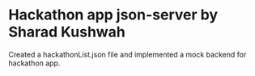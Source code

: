 # Hackathon app json-server by Sharad Kushwah

Created a hackathonList.json file and implemented a mock backend for hackathon app.
